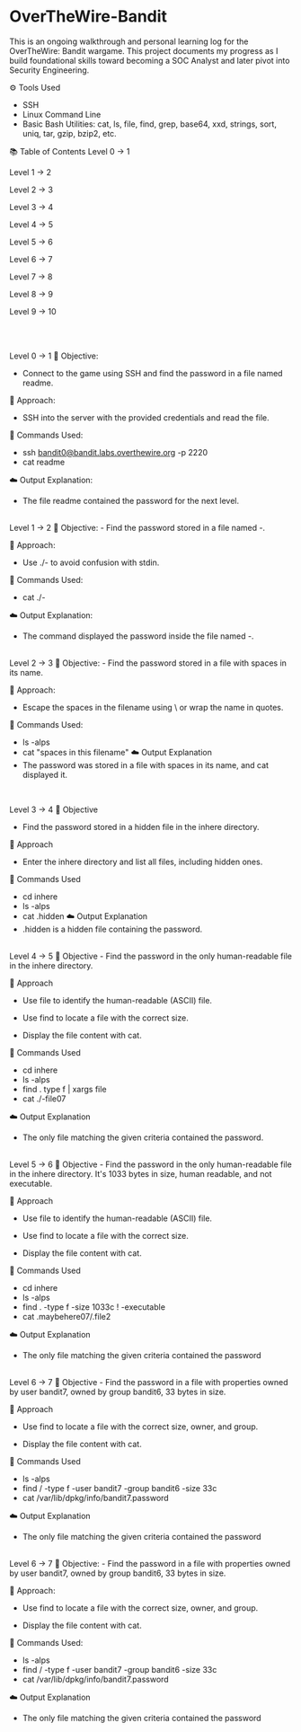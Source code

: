 # OverTheWire-Bandit
This is an ongoing walkthrough and personal learning log for the OverTheWire: Bandit wargame. This project documents my progress as I build foundational skills toward becoming a SOC Analyst and later pivot into Security Engineering.

⚙️ Tools Used
-  SSH
-  Linux Command Line
-  Basic Bash Utilities:
    cat, ls, file, find, grep, base64, xxd, strings, sort, uniq, tar, gzip, bzip2, etc.

📚 Table of Contents
Level 0 → 1

Level 1 → 2

Level 2 → 3

Level 3 → 4

Level 4 → 5

Level 5 → 6

Level 6 → 7

Level 7 → 8

Level 8 → 9

Level 9 → 10

<br>
<br>

Level 0 → 1
🎯 Objective:
-  Connect to the game using SSH and find the password in a file named readme.

🧠 Approach:
-  SSH into the server with the provided credentials and read the file.

🔧 Commands Used:
-  ssh bandit0@bandit.labs.overthewire.org -p 2220
-  cat readme
  
☁️ Output Explanation:
-  The file readme contained the password for the next level.

<br>
Level 1 → 2
🎯 Objective:
-  Find the password stored in a file named -.

🧠 Approach:
-  Use ./- to avoid confusion with stdin.

🔧 Commands Used:
-  cat ./-
  
☁️ Output Explanation:
-  The command displayed the password inside the file named -.

<br>
Level 2 → 3
🎯 Objective:
-  Find the password stored in a file with spaces in its name.

🧠 Approach:
-  Escape the spaces in the filename using \ or wrap the name in quotes.

🔧 Commands Used:
-  ls -alps
-  cat "spaces in this filename"
☁️ Output Explanation
-  The password was stored in a file with spaces in its name, and cat displayed it.

<br>

Level 3 → 4
🎯 Objective
-  Find the password stored in a hidden file in the inhere directory.

🧠 Approach
-  Enter the inhere directory and list all files, including hidden ones.

🔧 Commands Used
-  cd inhere
-  ls -alps
-  cat .hidden
☁️ Output Explanation
-  .hidden is a hidden file containing the password.

<br>
Level 4 → 5
🎯 Objective
-  Find the password in the only human-readable file in the inhere directory.

🧠 Approach
-  Use file to identify the human-readable (ASCII) file.

-  Use find to locate a file with the correct size.

-  Display the file content with cat.

🔧 Commands Used
-  cd inhere
-  ls -alps
-  find . type f | xargs file
-  cat ./-file07

 ☁️ Output Explanation
-  The only file matching the given criteria contained the password.

<br>
Level 5 → 6
🎯 Objective
-  Find the password in the only human-readable file in the inhere directory. It's 1033 bytes in size, human readable,  and not executable.

🧠 Approach
-  Use file to identify the human-readable (ASCII) file.

-  Use find to locate a file with the correct size.

-  Display the file content with cat.

🔧 Commands Used
-  cd inhere
-  ls -alps
-  find . -type f -size 1033c ! -executable
-  cat .maybehere07/.file2
  
☁️ Output Explanation
-  The only file matching the given criteria contained the password

<br>
Level 6 → 7
🎯 Objective
-  Find the password in a file with properties owned by user bandit7, owned by group bandit6, 33 bytes in size.

🧠 Approach

-  Use find to locate a file with the correct size, owner, and group.

-  Display the file content with cat.

🔧 Commands Used
-  ls -alps
- find / -type f -user bandit7 -group bandit6 -size 33c
- cat /var/lib/dpkg/info/bandit7.password
  
☁️ Output Explanation
-  The only file matching the given criteria contained the password

<br>
Level 6 → 7
🎯 Objective:
-  Find the password in a file with properties owned by user bandit7, owned by group bandit6, 33 bytes in size.

🧠 Approach:

-  Use find to locate a file with the correct size, owner, and group.

-  Display the file content with cat.

🔧 Commands Used:
-  ls -alps
- find / -type f -user bandit7 -group bandit6 -size 33c
- cat /var/lib/dpkg/info/bandit7.password
  
☁️ Output Explanation
-  The only file matching the given criteria contained the password
